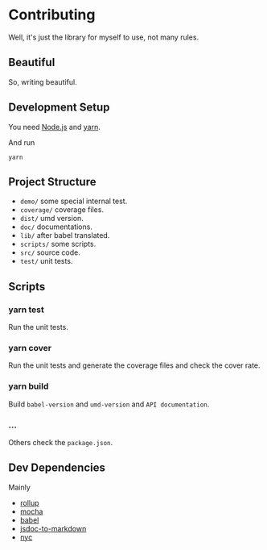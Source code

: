 # Contributing

Well, it's just the library for myself to use, not many rules.

## Beautiful

So, writing beautiful.

## Development Setup

You need [Node.js](http://nodejs.org/) and [yarn](https://yarnpkg.com/en/docs/install).

And run

```
yarn
```

## Project Structure

- `demo/` some special internal test.
- `coverage/` coverage files.
- `dist/` umd version.
- `doc/` documentations.
- `lib/` after babel translated.
- `scripts/` some scripts.
- `src/` source code.
- `test/` unit tests.

## Scripts

### yarn test

Run the unit tests.

### yarn cover

Run the unit tests and generate the coverage files and check the cover rate.

### yarn build

Build `babel-version` and `umd-version` and `API documentation`.

### ...

Others check the `package.json`.

## Dev Dependencies

Mainly

- [rollup](https://rollupjs.org/guide/en/)
- [mocha](https://mochajs.org)
- [babel](https://babeljs.io)
- [jsdoc-to-markdown](https://github.com/jsdoc2md/jsdoc-to-markdown)
- [nyc](https://github.com/istanbuljs/nyc)